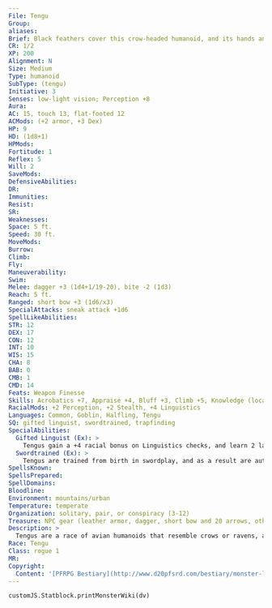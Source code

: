 ```yaml
---
File: Tengu
Group: 
aliases: 
Brief: Black feathers cover this crow-headed humanoid, and its hands and legs end in powerful talons.
CR: 1/2
XP: 200
Alignment: N
Size: Medium
Type: humanoid
SubType: (tengu)
Initiative: 3
Senses: low-light vision; Perception +8
Aura: 
AC: 15, touch 13, flat-footed 12
ACMods: (+2 armor, +3 Dex)
HP: 9
HD: (1d8+1)
HPMods: 
Fortitude: 1
Reflex: 5
Will: 2
SaveMods: 
DefensiveAbilities: 
DR: 
Immunities: 
Resist: 
SR: 
Weaknesses: 
Space: 5 ft.
Speed: 30 ft.
MoveMods: 
Burrow: 
Climb: 
Fly: 
Maneuverability: 
Swim: 
Melee: dagger +3 (1d4+1/19-20), bite -2 (1d3)
Reach: 5 ft.
Ranged: short bow +3 (1d6/x3)
SpecialAttacks: sneak attack +1d6
SpellLikeAbilities: 
STR: 12
DEX: 17
CON: 12
INT: 10
WIS: 15
CHA: 8
BAB: 0
CMB: 1
CMD: 14
Feats: Weapon Finesse
Skills: Acrobatics +7, Appraise +4, Bluff +3, Climb +5, Knowledge (local) +4, Linguistics +8, Perception +8, Stealth +9
RacialMods: +2 Perception, +2 Stealth, +4 Linguistics
Languages: Common, Goblin, Halfling, Tengu
SQ: gifted linguist, swordtrained, trapfinding
SpecialAbilities:
  Gifted Linguist (Ex): >
    Tengus gain a +4 racial bonus on Linguistics checks, and learn 2 languages each time they gain a rank in Linguistics rather than 1 language.
  Swordtrained (Ex): >
    Tengus are trained from birth in swordplay, and as a result are automatically proficient with sword-like weapons (including bastard swords, daggers, elven curve blades, falchions, greatswords, kukris, longswords, punching daggers, rapiers, scimitars, short swords, and two-bladed swords).
SpellsKnown: 
SpellsPrepared: 
SpellDomains: 
Bloodline: 
Environment: mountains/urban
Temperature: temperate
Organization: solitary, pair, or conspiracy (3-12)
Treasure: NPC gear (leather armor, dagger, short bow and 20 arrows, other treasure)
Description: >
  Tengus are a race of avian humanoids that resemble crows or ravens, and often bear much of the same stigma. Though they frequently choose to live among other races in densely populated cities, their society is tight and closed, and they rarely allow others to see its inner workings. Tengus often band together in small groups to create roosts in vacant warehouses or condemned buildings, and these raucous gathering places are generally assumed to be thieves' guilds by outsiders-an assumption that's correct roughly half the time. Like the crows they share physical traits with, tengus are naturally covetous, especially of shiny or colorful items, and prone to bouts of good-natured kleptomania if they don't carefully keep themselves in check. Vain and prideful creatures, they are easily persuaded with flattery. Tengu Characters Tengus are defined by their class levels-they do not possess racial Hit Dice. All tengus have the following racial traits. +2 Dexterity, -2 Constitution, +2 Wisdom: Tengus are fast and observant, but relatively fragile and delicate. Senses: Tengus have low-light vision. Sneaky: Tengus gain a +2 racial bonus on Perception and Stealth. Gifted Linguist: See above. Swordtrained: See above. Natural Weapon: Tengus possess a bite natural attack that inflicts 1d3 points of damage on a hit. This is a primary attack, or a secondary attack if the tengu wields a manufactured weapon. Languages: Tengus begin play speaking Common and their own dialect of Tengu. Tengus with high Intelligence scores can choose any language as a bonus language.
Race: Tengu
Class: rogue 1
MR: 
Copyright:
  Content: '[PFRPG Bestiary](http://www.d20pfsrd.com/bestiary/monster-listings/humanoids/tengu)'
---
```

```dataviewjs
customJS.Statblock.printMonsterWiki(dv)
```
